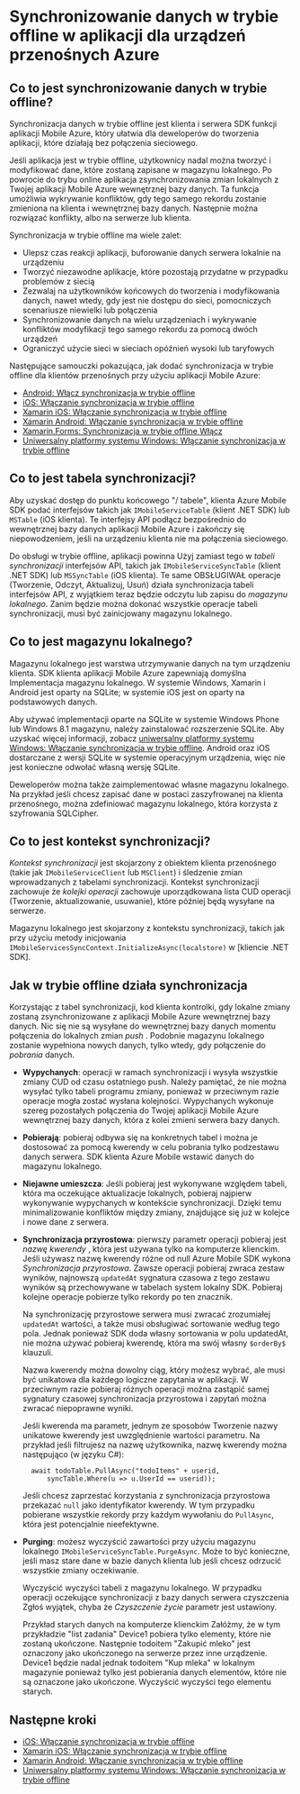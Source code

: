 <properties
    pageTitle="Synchronizowanie danych w trybie offline w aplikacji dla urządzeń przenośnych Azure | Microsoft Azure"
    description="Omówienie funkcji synchronizacji danych trybu offline dla aplikacji Mobile Azure i koncepcyjny odwołania"
    documentationCenter="windows"
    authors="adrianhall"
    manager="dwrede"
    editor=""
    services="app-service\mobile"/>

<tags
    ms.service="app-service-mobile"
    ms.workload="mobile"
    ms.tgt_pltfrm="na"
    ms.devlang="multiple"
    ms.topic="article"
    ms.date="10/01/2016"
    ms.author="adrianha"/>

# <a name="offline-data-sync-in-azure-mobile-apps"></a>Synchronizowanie danych w trybie offline w aplikacji dla urządzeń przenośnych Azure

## <a name="what-is-offline-data-sync"></a>Co to jest synchronizowanie danych w trybie offline?

Synchronizacja danych w trybie offline jest klienta i serwera SDK funkcji aplikacji Mobile Azure, który ułatwia dla deweloperów do tworzenia aplikacji, które działają bez połączenia sieciowego.

Jeśli aplikacja jest w trybie offline, użytkownicy nadal można tworzyć i modyfikować dane, które zostaną zapisane w magazynu lokalnego. Po powrocie do trybu online aplikacja zsynchronizowania zmian lokalnych z Twojej aplikacji Mobile Azure wewnętrznej bazy danych. Ta funkcja umożliwia wykrywanie konfliktów, gdy tego samego rekordu zostanie zmieniona na klienta i wewnętrznej bazy danych. Następnie można rozwiązać konflikty, albo na serwerze lub klienta.

Synchronizacja w trybie offline ma wiele zalet:

* Ulepsz czas reakcji aplikacji, buforowanie danych serwera lokalnie na urządzeniu
* Tworzyć niezawodne aplikacje, które pozostają przydatne w przypadku problemów z siecią
* Zezwalaj na użytkowników końcowych do tworzenia i modyfikowania danych, nawet wtedy, gdy jest nie dostępu do sieci, pomocniczych scenariusze niewielki lub połączenia
* Synchronizowanie danych na wielu urządzeniach i wykrywanie konfliktów modyfikacji tego samego rekordu za pomocą dwóch urządzeń
* Ograniczyć użycie sieci w sieciach opóźnień wysoki lub taryfowych

Następujące samouczki pokazująca, jak dodać synchronizacja w trybie offline dla klientów przenośnych przy użyciu aplikacji Mobile Azure:

* [Android: Włącz synchronizacja w trybie offline]
* [iOS: Włączanie synchronizacja w trybie offline]
* [Xamarin iOS: Włączanie synchronizacja w trybie offline]
* [Xamarin Android: Włączanie synchronizacja w trybie offline]
* [Xamarin.Forms: Synchronizacja w trybie offline Włącz](app-service-mobile-xamarin-forms-get-started-offline-data.md)
* [Uniwersalny platformy systemu Windows: Włączanie synchronizacja w trybie offline]

## <a name="what-is-a-sync-table"></a>Co to jest tabela synchronizacji?

Aby uzyskać dostęp do punktu końcowego "/ tabele", klienta Azure Mobile SDK podać interfejsów takich jak `IMobileServiceTable` (klient .NET SDK) lub `MSTable` (iOS klienta). Te interfejsy API podłącz bezpośrednio do wewnętrznej bazy danych aplikacji Mobile Azure i zakończy się niepowodzeniem, jeśli na urządzeniu klienta nie ma połączenia sieciowego.

Do obsługi w trybie offline, aplikacji powinna Użyj zamiast tego w *tabeli synchronizacji* interfejsów API, takich jak `IMobileServiceSyncTable` (klient .NET SDK) lub `MSSyncTable` (iOS klienta). Te same OBSŁUGIWAŁ operacje (Tworzenie, Odczyt, Aktualizuj, Usuń) działa synchronizacja tabeli interfejsów API, z wyjątkiem teraz będzie odczytu lub zapisu do *magazynu lokalnego*. Zanim będzie można dokonać wszystkie operacje tabeli synchronizacji, musi być zainicjowany magazynu lokalnego.

## <a name="what-is-a-local-store"></a>Co to jest magazynu lokalnego?

Magazynu lokalnego jest warstwa utrzymywanie danych na tym urządzeniu klienta. SDK klienta aplikacji Mobile Azure zapewniają domyślna Implementacja magazynu lokalnego. W systemie Windows, Xamarin i Android jest oparty na SQLite; w systemie iOS jest on oparty na podstawowych danych.

Aby używać implementacji oparte na SQLite w systemie Windows Phone lub Windows 8.1 magazynu, należy zainstalować rozszerzenie SQLite. Aby uzyskać więcej informacji, zobacz [uniwersalny platformy systemu Windows: Włączanie synchronizacja w trybie offline]. Android oraz iOS dostarczane z wersji SQLite w systemie operacyjnym urządzenia, więc nie jest konieczne odwołać własną wersję SQLite.

Deweloperów można także zaimplementować własne magazynu lokalnego. Na przykład jeśli chcesz zapisać dane w postaci zaszyfrowanej na klienta przenośnego, można zdefiniować magazynu lokalnego, która korzysta z szyfrowania SQLCipher.

## <a name="what-is-a-sync-context"></a>Co to jest kontekst synchronizacji?

*Kontekst synchronizacji* jest skojarzony z obiektem klienta przenośnego (takie jak `IMobileServiceClient` lub `MSClient`) i śledzenie zmian wprowadzanych z tabelami synchronizacji. Kontekst synchronizacji zachowuje że *kolejki operacji* zachowuje uporządkowana lista CUD operacji (Tworzenie, aktualizowanie, usuwanie), które później będą wysyłane na serwerze.

Magazynu lokalnego jest skojarzony z kontekstu synchronizacji, takich jak przy użyciu metody inicjowania `IMobileServicesSyncContext.InitializeAsync(localstore)` w [kliencie .NET SDK].

## <a name="how-sync-works"></a>Jak w trybie offline działa synchronizacja

Korzystając z tabel synchronizacji, kod klienta kontrolki, gdy lokalne zmiany zostaną zsynchronizowane z aplikacji Mobile Azure wewnętrznej bazy danych. Nic się nie są wysyłane do wewnętrznej bazy danych momentu połączenia do lokalnych zmian *push* . Podobnie magazynu lokalnego zostanie wypełniona nowych danych, tylko wtedy, gdy połączenie do *pobrania* danych.

* **Wypychanych**: operacji w ramach synchronizacji i wysyła wszystkie zmiany CUD od czasu ostatniego push. Należy pamiętać, że nie można wysyłać tylko tabeli programu zmiany, ponieważ w przeciwnym razie operacje mogła zostać wysłana kolejności. Wypychanych wykonuje szereg pozostałych połączenia do Twojej aplikacji Mobile Azure wewnętrznej bazy danych, która z kolei zmieni serwera bazy danych.

* **Pobierają**: pobieraj odbywa się na konkretnych tabel i można je dostosować za pomocą kwerendy w celu pobrania tylko podzestawu danych serwera. SDK klienta Azure Mobile wstawić danych do magazynu lokalnego.

* **Niejawne umieszcza**: Jeśli pobieraj jest wykonywane względem tabeli, która ma oczekujące aktualizacje lokalnych, pobieraj najpierw wykonywanie wypychanych w kontekście synchronizacji. Dzięki temu minimalizowanie konfliktów między zmiany, znajdujące się już w kolejce i nowe dane z serwera.

* **Synchronizacja przyrostowa**: pierwszy parametr operacji pobieraj jest *nazwę kwerendy* , która jest używana tylko na komputerze klienckim. Jeśli używasz nazwę kwerendy różne od null Azure Mobile SDK wykona *Synchronizacja przyrostowa*.
  Zawsze operacji pobieraj zwraca zestaw wyników, najnowszą `updatedAt` sygnatura czasowa z tego zestawu wyników są przechowywane w tabelach system lokalny SDK. Pobieraj kolejne operacje pobierze tylko rekordy po ten znacznik.

  Na synchronizację przyrostowe serwera musi zwracać zrozumiałej `updatedAt` wartości, a także musi obsługiwać sortowanie według tego pola. Jednak ponieważ SDK doda własny sortowania w polu updatedAt, nie można używać pobieraj kwerendę, która ma swój własny `$orderBy$` klauzuli.

  Nazwa kwerendy można dowolny ciąg, który możesz wybrać, ale musi być unikatowa dla każdego logiczne zapytania w aplikacji.
  W przeciwnym razie pobieraj różnych operacji można zastąpić samej sygnatury czasowej synchronizacja przyrostowa i zapytań można zwracać niepoprawne wyniki.

  Jeśli kwerenda ma parametr, jednym ze sposobów Tworzenie nazwy unikatowe kwerendy jest uwzględnienie wartości parametru.
  Na przykład jeśli filtrujesz na nazwę użytkownika, nazwę kwerendy można następująco (w języku C#):

        await todoTable.PullAsync("todoItems" + userid,
            syncTable.Where(u => u.UserId == userid));

  Jeśli chcesz zaprzestać korzystania z synchronizacja przyrostowa przekazać `null` jako identyfikator kwerendy. W tym przypadku pobierane wszystkie rekordy przy każdym wywołaniu do `PullAsync`, która jest potencjalnie nieefektywne.

* **Purging**: możesz wyczyścić zawartości przy użyciu magazynu lokalnego `IMobileServiceSyncTable.PurgeAsync`.
  Może to być konieczne, jeśli masz stare dane w bazie danych klienta lub jeśli chcesz odrzucić wszystkie zmiany oczekiwanie.

  Wyczyścić wyczyści tabeli z magazynu lokalnego. W przypadku operacji oczekujące synchronizacji z bazy danych serwera czyszczenia Zgłoś wyjątek, chyba że *Czyszczenie życie* parametr jest ustawiony.

  Przykład starych danych na komputerze klienckim Załóżmy, że w tym przykładzie "list zadania" Device1 pobiera tylko elementy, które nie zostaną ukończone. Następnie todoitem "Zakupić mleko" jest oznaczony jako ukończonego na serwerze przez inne urządzenie. Device1 będzie nadal jednak todoitem "Kup mleka" w lokalnym magazynie ponieważ tylko jest pobierania danych elementów, które nie są oznaczone jako ukończone. Wyczyścić wyczyści tego elementu starych.

## <a name="next-steps"></a>Następne kroki

* [iOS: Włączanie synchronizacja w trybie offline]
* [Xamarin iOS: Włączanie synchronizacja w trybie offline]
* [Xamarin Android: Włączanie synchronizacja w trybie offline]
* [Uniwersalny platformy systemu Windows: Włączanie synchronizacja w trybie offline]

<!-- Links -->
[Klient programu .NET SDK]: app-service-mobile-dotnet-how-to-use-client-library.md
[Android: Włącz synchronizacja w trybie offline]: app-service-mobile-android-get-started-offline-data.md
[iOS: Włączanie synchronizacja w trybie offline]: app-service-mobile-ios-get-started-offline-data.md
[Xamarin iOS: Włączanie synchronizacja w trybie offline]: app-service-mobile-xamarin-ios-get-started-offline-data.md
[Xamarin Android: Włączanie synchronizacja w trybie offline]: app-service-mobile-xamarin-ios-get-started-offline-data.md
[Uniwersalny platformy systemu Windows: Włączanie synchronizacja w trybie offline]: app-service-mobile-windows-store-dotnet-get-started-offline-data.md
